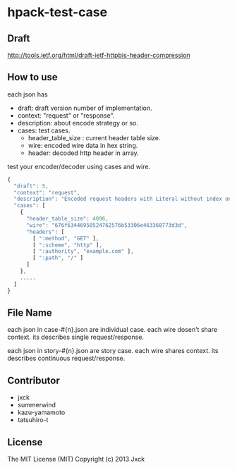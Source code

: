 # hpack-test-case

## Draft

http://tools.ietf.org/html/draft-ietf-httpbis-header-compression


## How to use

each json has

- draft:   draft version number of implementation.
- context: "request" or "response".
- description: about encode strategy or so.
- cases:   test cases.
  - header_table_size : current header table size.
  - wire:    encoded wire data in hex string.
  - header:  decoded http header in array.

test your encoder/decoder using cases and wire.

```js
{
  "draft": 5,
  "context": "request",
  "description": "Encoded request headers with Literal without index only."
  "cases": [
    {
      "header_table_size": 4096,
      "wire": "676f63446950524762576b53306e463368773d3d",
      "headers": [
        [ ":method", "GET" ],
        [ ":scheme", "http" ],
        [ ":authority", "example.com" ],
        [ ":path", "/" ]
      ]
    },
    .....
  ]
}
```

## File Name

each json in case-#{n}.json are individual case. each wire dosen't share context.
its describes single request/response.

each json in story-#{n}.json are story case. each wire shares context.
its describes continuous request/response.


## Contributor

- jxck
- summerwind
- kazu-yamamoto
- tatsuhiro-t


## License

The MIT License (MIT)
Copyright (c) 2013 Jxck
